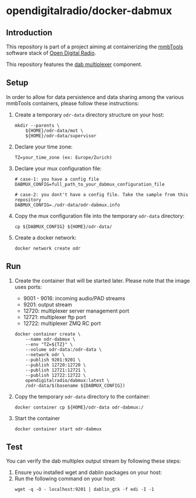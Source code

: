 # opendigitalradio/docker-dabmux

## Introduction
This repository is part of a project aiming at containerizing the [mmbTools](https://www.opendigitalradio.org/mmbtools) software stack of [Open Digital Radio](https://www.opendigitalradio.org/).

This repository features the [dab multiplexer](https://github.com/opendigitalradio/ODR-DabMux) component. 

## Setup
In order to allow for data persistence and data sharing among the various mmbTools containers, please follow these instructions:
1. Create a temporary `odr-data` directory structure on your host:
    ```
    mkdir --parents \
        ${HOME}/odr-data/mot \
        ${HOME}/odr-data/supervisor
    ```
1. Declare your time zone:
    ```
    TZ=your_time_zone (ex: Europe/Zurich)
    ```
1. Declare your mux configuration file:
    ```
    # case-1: you have a config file
    DABMUX_CONFIG=full_path_to_your_dabmux_configuration_file

    # case-2: you dont't have a config file. Take the sample from this repository
    DABMUX_CONFIG=./odr-data/odr-dabmux.info
    ```
1. Copy the mux configuration file into the temporary `odr-data` directory:
    ```
    cp ${DABMUX_CONFIG} ${HOME}/odr-data/
    ```
1. Create a docker network:
    ```
    docker network create odr
    ```

## Run
1. Create the container that will be started later. Please note that the image uses ports:
    - 9001 - 9016: incoming audio/PAD streams
    - 9201: output stream
    - 12720: multiplexer server management port
    - 12721: multiplexer ftp port
    - 12722: multiplexer ZMQ RC port

    ```
    docker container create \
        --name odr-dabmux \
        --env "TZ=${TZ}" \
        --volume odr-data:/odr-data \
        --network odr \
        --publish 9201:9201 \
        --publish 12720:12720 \
        --publish 12721:12721 \
        --publish 12722:12722 \
        opendigitalradio/dabmux:latest \
        /odr-data/$(basename ${DABMUX_CONFIG})
    ```
1. Copy the temporary `odr-data` directory to the container:
    ```
    docker container cp ${HOME}/odr-data odr-dabmux:/
    ```
1. Start the container 
    ```
    docker container start odr-dabmux
    ```

## Test
You can verify the dab multiplex output stream by following these steps:
1. Ensure you installed wget and dablin packages on your host:
1. Run the following command on your host: 
    ```
    wget -q -O - localhost:9201 | dablin_gtk -f edi -I -1
    ```
